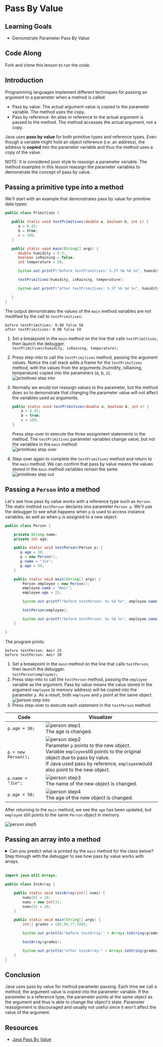 # Pass By Value

## Learning Goals

- Demonstrate Parameter Pass By Value

## Code Along

Fork and clone this lesson to run the code.

## Introduction

Programming languages implement different techniques for passing an argument to a parameter
when a method is called:

- Pass by value: The actual argument value is copied to the parameter variable. The method uses the copy.
- Pass by reference: An alias or reference to the actual argument is passed to the method. The method accesses the actual argument, not a copy.

Java uses **pass by value** for both primitive types and reference types.
Even though a variable might hold an object reference (i.e. an address),
the address is **copied** into the parameter variable and thus the method
uses a copy of the value.

NOTE: It is considered poor style to reassign a parameter variable.
The method examples in this lesson reassign the parameter variables
to demonstrate the concept of pass by value.

## Passing a primitive type into a method

We'll start with an example that demonstrates pass by value for primitive data types:

```java
public class Primitives {

   public static void testPrimitives(double a, boolean b, int c) {
      a = 0.45;
      b = true;
      c = 100;
   }

   public static void main(String[] args) {
      double humidity = 0.9;
      boolean isRaining = false;
      int temperature = 58;

      System.out.printf("before testPrimitives: %.2f %b %d %n", humidity, isRaining, temperature);

      testPrimitives(humidity, isRaining, temperature);

      System.out.printf("after testPrimitives: %.2f %b %d %n", humidity, isRaining, temperature);

   }
}
```

The output demonstrates the values of the `main` method variables are not modified by the call to `testPrimitives`:

```text
before testPrimitives: 0.90 false 58 
after testPrimitives: 0.90 false 58 
```

1. Set a breakpoint in the `main` method on the line that calls `testPrimitives`, then launch the debugger.  
   `testPrimitives(humidity, isRaining, temperature);`
2. Press step-into to call the `testPrimitives` method, passing the argument values.
   Notice the call stack adds a frame for the `testPrimitives` method, with the values from the
   arguments (humidity, isRaining, temperature)  copied into the parameters (a, b, c).       
   ![primitives step into](https://curriculum-content.s3.amazonaws.com/6676/java-mod2-strings/primitives_step0.png)
3. Normally we would not reassign values to the parameter, but the method does so to demonstrate that changing
   the parameter value will not affect the variables used as arguments.     
   
   ```java
   public static void testPrimitives(double a, boolean b, int c) {
       a = 0.45;
       b = true;
       c = 100;
   }
   ```  

   Press step-over to execute the three assignment statements in the method.
   The `testPrimitives` parameter variables change value, but not the variables in the `main` method:        
   ![primitives step over](https://curriculum-content.s3.amazonaws.com/6676/java-mod2-strings/primitives_step1.png)
4. Step-over again to complete the `testPrimitives` method and return to the `main` method.
   We can confirm that pass by value means the values stored in the `main` method variables
   remain the same.    
   ![primitives step out](https://curriculum-content.s3.amazonaws.com/6676/java-mod2-strings/primitives_step2.png)


## Passing a `Person` into a method


Let's see how pass by value works with a reference type such as `Person`.
The static method `testPerson` declares one parameter `Person p`.  We'll
use the debugger to see what happens when `p` is used to access instance variables,
as well as when `p` is assigned to a new object.

```java
public class Person {

    private String name;
    private int age;

    public static void testPerson(Person p) {
       p.age = 30;
       p = new Person();
       p.name = "Jie";
       p.age = 50;
    }

    public static void main(String[] args) {
        Person employee = new Person();
        employee.name = "Amir";
        employee.age = 25;

        System.out.printf("before testPerson: %s %d %n", employee.name, employee.age );

        testPerson(employee);

        System.out.printf("before testPerson: %s %d %n", employee.name, employee.age );
    }

}
```

The program prints:

```text
before testPerson: Amir 25 
before testPerson: Amir 30 
```


1. Set a breakpoint in the `main` method on the line that calls `testPerson`, then launch the debugger.  
   `testPerson(employee);`
2. Press step-into to call the `testPerson` method, passing the `employee` variable as the argument.
   Pass by value means the value stored in the argument `employee` (a memory address) will be copied
   into the parameter `p`. As a result, both `employee` and `p` point at the same object.    
   ![person step into](https://curriculum-content.s3.amazonaws.com/6676/java-mod2-strings/person_step0.png)
3. Press step-over to execute each statement in the `testPerson` method:

| Code                | Visualizer                                                                                                                                                                                                                                                                                                                                         |
|---------------------|----------------------------------------------------------------------------------------------------------------------------------------------------------------------------------------------------------------------------------------------------------------------------------------------------------------------------------------------------|
| `p.age = 30;`       | ![person step1](https://curriculum-content.s3.amazonaws.com/6676/java-mod2-strings/person_step1.png) <br>The age is changed.                                                                                                                                                                                                                       |
| `p = new Person();` | ![person step2](https://curriculum-content.s3.amazonaws.com/6676/java-mod2-strings/person_step2.png) <br>Parameter <code>p</code> points to the new object.<br>Variable <code>employee</code>still points to the original object due to pass by value.<br>If Java used pass by reference, <code>employee</code>would also point to the new object. |
| `p.name = "Jie";`   | ![person step3](https://curriculum-content.s3.amazonaws.com/6676/java-mod2-strings/person_step3.png) <br>The name of the new object is changed.                                                                                                                                                                                                    |
| `p.age = 50;`       | ![person step4](https://curriculum-content.s3.amazonaws.com/6676/java-mod2-strings/person_step4.png) <br>The age of the new object is changed.                                                                                                                                                                                                     |


After returning to the `main` method, we see the `age`  has been updated,
but `employee` still points to the same `Person` object in memory. 

![person step5](https://curriculum-content.s3.amazonaws.com/6676/java-mod2-strings/person_step5.png) 

## Passing an array into a method



<details>
    <summary>Can you predict what is printed by the <code>main</code> method for the class below?
    Step through with the debugger to see how pass by value works with arrays.</summary>

  <p><br>before testArray:[88, 99, 77, 100]<br>after testArray:[10, 99, 77, 100]</p>

</details>

<br>

```java
import java.util.Arrays;

public class IntArray {

    public static void testArray(int[] nums) {
        nums[0] = 10;
        nums = new int[3];
        nums[0] = 20;
    }

    public static void main(String[] args) {
        int[] grades = {88,99,77,100};

        System.out.println("before testArray:" + Arrays.toString(grades) );

        testArray(grades);

        System.out.println("after testArray:" + Arrays.toString(grades) );
    }
}

```

## Conclusion

Java uses pass by value for method parameter passing. Each time we call a method,
the argument value is copied into the parameter variable.
If the parameter is a reference type, the parameter points at the same object as the argument
and thus is able to change the object's state.  Parameter reassignment is discouraged
and usually not useful since it won't affect the value of the argument.

## Resources

- [Java Pass By Value](https://www.baeldung.com/java-pass-by-value-or-pass-by-reference)
